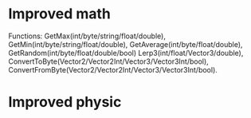 # Improved math
Functions:
GetMax(int/byte/string/float/double),
GetMin(int/byte/string/float/double),
GetAverage(int/byte/float/double),
GetRandom(int/byte/float/double/bool)
Lerp3(int/float/Vector3/double),
ConvertToByte(Vector2/Vector2Int/Vector3/Vector3Int/bool),
ConvertFromByte(Vector2/Vector2Int/Vector3/Vector3Int/bool).

# Improved physic
